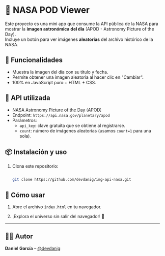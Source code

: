 # 🚀 NASA POD Viewer

Este proyecto es una mini app que consume la API pública de la NASA para mostrar la **imagen astronómica del día** (APOD - Astronomy Picture of the Day).  
Incluye un botón para ver imágenes **aleatorias** del archivo histórico de la NASA.

## 🌌 Funcionalidades

- Muestra la imagen del día con su título y fecha.
- Permite obtener una imagen aleatoria al hacer clic en "Cambiar".
- 100% en JavaScript puro + HTML + CSS.

## 🔭 API utilizada

- [NASA Astronomy Picture of the Day (APOD)](https://api.nasa.gov/)
- Endpoint: `https://api.nasa.gov/planetary/apod`
- Parámetros:
  - `api_key`: clave gratuita que se obtiene al registrarse.
  - `count`: número de imágenes aleatorias (usamos `count=1` para una sola).

## 📦 Instalación y uso

1. Clona este repositorio:
   ```bash
   
   git clone https://github.com/devdanig/img-api-nasa.git

## 🧪 Cómo usar

1. Abre el archivo `index.html` en tu navegador.

2. ¡Explora el universo sin salir del navegador! 🌠

---

## 👨‍💻 Autor

**Daniel García** – [@devdanig](https://github.com/devdanig)
